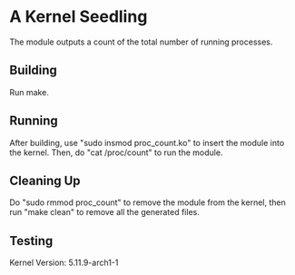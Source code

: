 # A Kernel Seedling

The module outputs a count of the total number of running processes.

## Building

Run make.

## Running

After building, use "sudo insmod proc_count.ko" to insert the module into the kernel. Then, 
do "cat /proc/count" to run the module.

## Cleaning Up

Do "sudo rmmod proc_count" to remove the module from the kernel, then run "make clean" to 
remove all the generated files.

## Testing

Kernel Version: 
5.11.9-arch1-1
